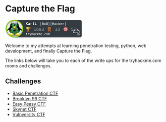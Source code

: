 # Capture the Flag

![](/images/Karti.png)

Welcome to my attempts at learning penetration testing, python, web development, and finally Capture the Flag.

The links below will take you to each of the write ups for the tryhackme.com rooms and challenges.
 
## Challenges

* [Basic Penetration CTF](/tryhackme/basic_pentesting.md)
* [Brooklyn 99 CTF](/tryhackme/brooklyn99.md)
* [Easy Peasy CTF](/tryhackme/easy_peasy.md)
* [Skynet CTF](/tryhackme/skynet.md)
* [Vulnversity CTF](/tryhackme/vulnversity.md)


